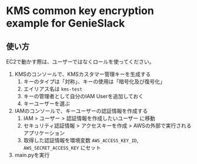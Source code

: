# KMS common key encryption example for GenieSlack

## 使い方

EC2で動かす際は、ユーザーではなくロールを使ってください。

1. KMSのコンソールで、KMSカスタマー管理キーを生成する
    1. キーのタイプは「対称」、キーの使用は「暗号化及び復号化」
    1. エイリアス名は `kms-test`
    1. キーの管理者として自分のIAM Userを追加しておく
    1. キーユーザーを選ぶ
1. IAMのコンソールで、キーユーザーの認証情報を作成する
    1. IAM > ユーザー > 認証情報を作成したいユーザー に移動
    1. セキュリティ認証情報 > アクセスキーを作成 > AWSの外部で実行されるアプリケーション
    1. 取得した認証情報を環境変数 `AWS_ACCESS_KEY_ID`, `AWS_SECRET_ACCESS_KEY` にセット
1. main.pyを実行
